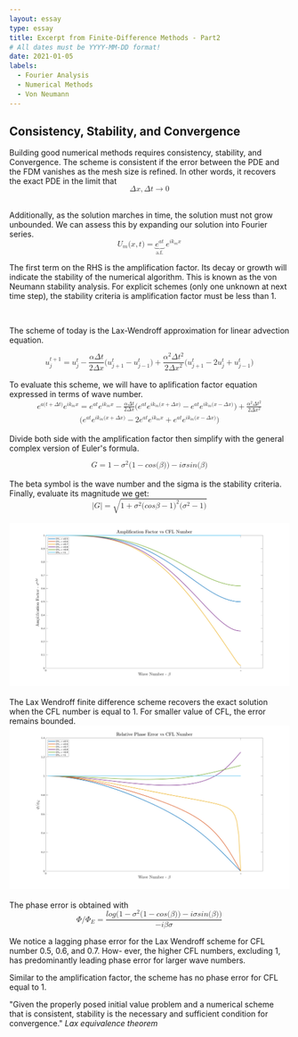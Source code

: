 ```yaml
---
layout: essay
type: essay
title: Excerpt from Finite-Difference Methods - Part2
# All dates must be YYYY-MM-DD format!
date: 2021-01-05
labels:
  - Fourier Analysis
  - Numerical Methods
  - Von Neumann
---
```


## Consistency, Stability, and Convergence

Building good numerical methods requires consistency, stability, and Convergence. The scheme is consistent if the error between the PDE and the FDM vanishes as the mesh size is refined. In other words, it recovers the exact PDE in the limit that 
<math display="block" xmlns="http://www.w3.org/1998/Math/MathML">
  <mrow>
    <mi>Δ</mi>
    <mi>x</mi>
    <mo>,</mo>
    <mi>Δ</mi>
    <mi>t</mi>
    <mo accent="false">→</mo>
    <mn>0</mn>
  </mrow>
</math>

<br />
Additionally, as the solution marches in time, the solution must not grow unbounded. We can assess this by expanding our solution into Fourier series.
<math display="block" xmlns="http://www.w3.org/1998/Math/MathML">
  <mrow>
    <msub>
      <mi>U</mi>
      <mi>m</mi>
    </msub>
    <mo stretchy="false" form="prefix">(</mo>
    <mi>x</mi>
    <mo>,</mo>
    <mi>t</mi>
    <mo stretchy="false" form="postfix">)</mo>
    <mo>=</mo>
    <munder>
      <munder>
        <msup>
          <mi>e</mi>
          <mrow>
            <mi>a</mi>
            <mi>t</mi>
          </mrow>
        </msup>
        <mo accent="true">⏟</mo>
      </munder>
      <mtext mathvariant="normal">a.f.</mtext>
    </munder>
    <mspace width="0.222em" />
    <msup>
      <mi>e</mi>
      <mrow>
        <mi>i</mi>
        <msub>
          <mi>k</mi>
          <mi>m</mi>
        </msub>
        <mi>x</mi>
      </mrow>
    </msup>
  </mrow>
</math>

The first term on the RHS is the amplification factor. Its decay or growth will indicate the stability of the numerical algorithm. This is known as the von Neumann stability analysis. For explicit schemes (only one unknown at next time step), the stability criteria is amplification factor must be less than 1.

<br />

The scheme of today is the Lax-Wendroff approximation for linear advection equation.

<math display="block" xmlns="http://www.w3.org/1998/Math/MathML">
  <mrow>
    <msubsup>
      <mi>u</mi>
      <mi>j</mi>
      <mrow>
        <mi>t</mi>
        <mo>+</mo>
        <mn>1</mn>
      </mrow>
    </msubsup>
    <mo>=</mo>
    <msubsup>
      <mi>u</mi>
      <mi>j</mi>
      <mi>t</mi>
    </msubsup>
    <mo>−</mo>
    <mfrac>
      <mrow>
        <mi>α</mi>
        <mi>Δ</mi>
        <mi>t</mi>
      </mrow>
      <mrow>
        <mn>2</mn>
        <mi>Δ</mi>
        <mi>x</mi>
      </mrow>
    </mfrac>
    <mo stretchy="false" form="prefix">(</mo>
    <msubsup>
      <mi>u</mi>
      <mrow>
        <mi>j</mi>
        <mo>+</mo>
        <mn>1</mn>
      </mrow>
      <mi>t</mi>
    </msubsup>
    <mo>−</mo>
    <msubsup>
      <mi>u</mi>
      <mrow>
        <mi>j</mi>
        <mo>−</mo>
        <mn>1</mn>
      </mrow>
      <mi>t</mi>
    </msubsup>
    <mo stretchy="false" form="postfix">)</mo>
    <mo>+</mo>
    <mfrac>
      <mrow>
        <msup>
          <mi>α</mi>
          <mn>2</mn>
        </msup>
        <mi>Δ</mi>
        <msup>
          <mi>t</mi>
          <mn>2</mn>
        </msup>
      </mrow>
      <mrow>
        <mn>2</mn>
        <mi>Δ</mi>
        <msup>
          <mi>x</mi>
          <mn>2</mn>
        </msup>
      </mrow>
    </mfrac>
    <mo stretchy="false" form="prefix">(</mo>
    <msubsup>
      <mi>u</mi>
      <mrow>
        <mi>j</mi>
        <mo>+</mo>
        <mn>1</mn>
      </mrow>
      <mi>t</mi>
    </msubsup>
    <mo>−</mo>
    <mn>2</mn>
    <msubsup>
      <mi>u</mi>
      <mi>j</mi>
      <mi>t</mi>
    </msubsup>
    <mo>+</mo>
    <msubsup>
      <mi>u</mi>
      <mrow>
        <mi>j</mi>
        <mo>−</mo>
        <mn>1</mn>
      </mrow>
      <mi>t</mi>
    </msubsup>
    <mo stretchy="false" form="postfix">)</mo>
  </mrow>
</math>

<br /> 
To evaluate this scheme, we will have to aplification factor equation expressed in terms of wave number.

<math display="block" xmlns="http://www.w3.org/1998/Math/MathML">
  <mtable>
    <mtr>
      <mtd columnalign="center">
        <msup>
          <mi>e</mi>
          <mrow>
            <mi>a</mi>
            <mo stretchy="false" form="prefix">(</mo>
            <mi>t</mi>
            <mo>+</mo>
            <mi>Δ</mi>
            <mi>t</mi>
            <mo stretchy="false" form="postfix">)</mo>
          </mrow>
        </msup>
        <msup>
          <mi>e</mi>
          <mrow>
            <mi>i</mi>
            <msub>
              <mi>k</mi>
              <mi>m</mi>
            </msub>
            <mi>x</mi>
          </mrow>
        </msup>
        <mo>=</mo>
        <msup>
          <mi>e</mi>
          <mrow>
            <mi>a</mi>
            <mi>t</mi>
          </mrow>
        </msup>
        <msup>
          <mi>e</mi>
          <mrow>
            <mi>i</mi>
            <msub>
              <mi>k</mi>
              <mi>m</mi>
            </msub>
            <mi>x</mi>
          </mrow>
        </msup>
        <mo>−</mo>
        <mfrac>
          <mrow>
            <mi>α</mi>
            <mi>Δ</mi>
            <mi>t</mi>
          </mrow>
          <mrow>
            <mn>2</mn>
            <mi>Δ</mi>
            <mi>x</mi>
          </mrow>
        </mfrac>
        <mo stretchy="false" form="prefix">(</mo>
        <msup>
          <mi>e</mi>
          <mrow>
            <mi>a</mi>
            <mi>t</mi>
          </mrow>
        </msup>
        <msup>
          <mi>e</mi>
          <mrow>
            <mi>i</mi>
            <msub>
              <mi>k</mi>
              <mi>m</mi>
            </msub>
            <mo stretchy="false" form="prefix">(</mo>
            <mi>x</mi>
            <mo>+</mo>
            <mi>Δ</mi>
            <mi>x</mi>
            <mo stretchy="false" form="postfix">)</mo>
          </mrow>
        </msup>
        <mo>−</mo>
        <msup>
          <mi>e</mi>
          <mrow>
            <mi>a</mi>
            <mi>t</mi>
          </mrow>
        </msup>
        <msup>
          <mi>e</mi>
          <mrow>
            <mi>i</mi>
            <msub>
              <mi>k</mi>
              <mi>m</mi>
            </msub>
            <mo stretchy="false" form="prefix">(</mo>
            <mi>x</mi>
            <mo>−</mo>
            <mi>Δ</mi>
            <mi>x</mi>
            <mo stretchy="false" form="postfix">)</mo>
          </mrow>
        </msup>
        <mo stretchy="false" form="postfix">)</mo>
        <mo>+</mo>
        <mfrac>
          <mrow>
            <msup>
              <mi>α</mi>
              <mn>2</mn>
            </msup>
            <mi>Δ</mi>
            <msup>
              <mi>t</mi>
              <mn>2</mn>
            </msup>
          </mrow>
          <mrow>
            <mn>2</mn>
            <mi>Δ</mi>
            <msup>
              <mi>x</mi>
              <mn>2</mn>
            </msup>
          </mrow>
        </mfrac>
      </mtd>
    </mtr>
    <mtr>
      <mtd columnalign="center">
        <mo stretchy="false" form="prefix">(</mo>
        <msup>
          <mi>e</mi>
          <mrow>
            <mi>a</mi>
            <mi>t</mi>
          </mrow>
        </msup>
        <msup>
          <mi>e</mi>
          <mrow>
            <mi>i</mi>
            <msub>
              <mi>k</mi>
              <mi>m</mi>
            </msub>
            <mo stretchy="false" form="prefix">(</mo>
            <mi>x</mi>
            <mo>+</mo>
            <mi>Δ</mi>
            <mi>x</mi>
            <mo stretchy="false" form="postfix">)</mo>
          </mrow>
        </msup>
        <mo>−</mo>
        <mn>2</mn>
        <msup>
          <mi>e</mi>
          <mrow>
            <mi>a</mi>
            <mi>t</mi>
          </mrow>
        </msup>
        <msup>
          <mi>e</mi>
          <mrow>
            <mi>i</mi>
            <msub>
              <mi>k</mi>
              <mi>m</mi>
            </msub>
            <mi>x</mi>
          </mrow>
        </msup>
        <mo>+</mo>
        <msup>
          <mi>e</mi>
          <mrow>
            <mi>a</mi>
            <mi>t</mi>
          </mrow>
        </msup>
        <msup>
          <mi>e</mi>
          <mrow>
            <mi>i</mi>
            <msub>
              <mi>k</mi>
              <mi>m</mi>
            </msub>
            <mo stretchy="false" form="prefix">(</mo>
            <mi>x</mi>
            <mo>−</mo>
            <mi>Δ</mi>
            <mi>x</mi>
            <mo stretchy="false" form="postfix">)</mo>
          </mrow>
        </msup>
        <mo stretchy="false" form="postfix">)</mo>
      </mtd>
    </mtr>
  </mtable>
</math>

Divide both side with the amplification factor then simplify with the general complex version of Euler's formula.

<math display="block" xmlns="http://www.w3.org/1998/Math/MathML">
  <mrow>
    <mi>G</mi>
    <mo>=</mo>
    <mn>1</mn>
    <mo>−</mo>
    <msup>
      <mi>σ</mi>
      <mn>2</mn>
    </msup>
    <mo stretchy="false" form="prefix">(</mo>
    <mn>1</mn>
    <mo>−</mo>
    <mi>c</mi>
    <mi>o</mi>
    <mi>s</mi>
    <mo stretchy="false" form="prefix">(</mo>
    <mi>β</mi>
    <mo stretchy="false" form="postfix">)</mo>
    <mo stretchy="false" form="postfix">)</mo>
    <mo>−</mo>
    <mi>i</mi>
    <mi>σ</mi>
    <mi>s</mi>
    <mi>i</mi>
    <mi>n</mi>
    <mo stretchy="false" form="prefix">(</mo>
    <mi>β</mi>
    <mo stretchy="false" form="postfix">)</mo>
  </mrow>
</math>

<br /> 
The beta symbol is the wave number and the sigma is the stability criteria. Finally, evaluate its magnitude we get:

<math display="block" xmlns="http://www.w3.org/1998/Math/MathML">
  <mrow>
    <mo stretchy="false" form="prefix">|</mo>
    <mi>G</mi>
    <mo stretchy="false" form="prefix">|</mo>
    <mo>=</mo>
    <msqrt>
      <mrow>
        <mn>1</mn>
        <mo>+</mo>
        <msup>
          <mi>σ</mi>
          <mn>2</mn>
        </msup>
        <mo stretchy="false" form="prefix">(</mo>
        <mi>c</mi>
        <mi>o</mi>
        <mi>s</mi>
        <mi>β</mi>
        <mo>−</mo>
        <mn>1</mn>
        <msup>
          <mo stretchy="false" form="postfix">)</mo>
          <mn>2</mn>
        </msup>
        <mo stretchy="false" form="prefix">(</mo>
        <msup>
          <mi>σ</mi>
          <mn>2</mn>
        </msup>
        <mo>−</mo>
        <mn>1</mn>
        <mo stretchy="false" form="postfix">)</mo>
      </mrow>
    </msqrt>
  </mrow>
</math>

<br />

<div align="center">
  <img class="ui image" src="../images/FDM2_1.png">
</div>

<br />
The Lax Wendroff finite difference scheme recovers the exact solution when the CFL number is equal
to 1. For smaller value of CFL, the error remains bounded.

<div align="center">
  <img class="ui image" src="../images/FDM2_2.png">
</div>

<br />
The phase error is obtained with 
<math display="block" xmlns="http://www.w3.org/1998/Math/MathML">
  <mrow>
    <mi>Φ</mi>
    <mi>/</mi>
    <msub>
      <mi>Φ</mi>
      <mi>E</mi>
    </msub>
    <mo>=</mo>
    <mfrac>
      <mrow>
        <mi>l</mi>
        <mi>o</mi>
        <mi>g</mi>
        <mo stretchy="false" form="prefix">(</mo>
        <mn>1</mn>
        <mo>−</mo>
        <msup>
          <mi>σ</mi>
          <mn>2</mn>
        </msup>
        <mo stretchy="false" form="prefix">(</mo>
        <mn>1</mn>
        <mo>−</mo>
        <mi>c</mi>
        <mi>o</mi>
        <mi>s</mi>
        <mo stretchy="false" form="prefix">(</mo>
        <mi>β</mi>
        <mo stretchy="false" form="postfix">)</mo>
        <mo stretchy="false" form="postfix">)</mo>
        <mo>−</mo>
        <mi>i</mi>
        <mi>σ</mi>
        <mi>s</mi>
        <mi>i</mi>
        <mi>n</mi>
        <mo stretchy="false" form="prefix">(</mo>
        <mi>β</mi>
        <mo stretchy="false" form="postfix">)</mo>
        <mo stretchy="false" form="postfix">)</mo>
      </mrow>
      <mrow>
        <mo>−</mo>
        <mi>i</mi>
        <mi>β</mi>
        <mi>σ</mi>
      </mrow>
    </mfrac>
  </mrow>
</math>


We notice a lagging phase error for the Lax Wendroff scheme for CFL number 0.5, 0.6, and 0.7. How-
ever, the higher CFL numbers, excluding 1, has predominantly leading phase error for larger wave
numbers.

Similar to the amplification factor, the scheme has no phase error for CFL equal to 1.

"Given the properly posed initial value problem and a numerical scheme that is consistent, stability is the necessary and sufficient condition for convergence." <i> Lax equivalence theorem </i>
